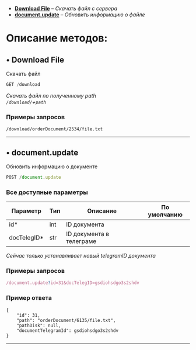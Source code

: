 - [**Download File**](#-download-file) – *Скачать файл с сервера*
- [**document.update**](#-documentupdate) – *Обновить информацию о файле*
# Описание методов:

## • Download File
Скачать файл
```js
GET /download
```
*Скачать файл по полученному path*  
*```/download/```+```path```*
### Примеры запросов
```
/download/orderDocument/2534/file.txt
```
***



## • document.update
Обновить информацию о документе
```js
POST /document.update
```

### Все доступные параметры
Параметр | Тип | Описание | По умолчанию
-- | -- | -- | --
id* | int | ID документа
docTelegID* | str | ID документа в телеграме

*Сейчас только устанавливает новый telegramID документа*

### Примеры запросов
```js
/document.update?id=31&docTelegID=gsdiohsdgo3s2shdv
```

### Пример ответа
```
{
    "id": 31,
    "path": "orderDocument/6135/file.txt",
    "pathDisk": null,
    "documentTelegramId": gsdiohsdgo3s2shdv
}
```
***